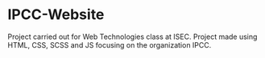 # IPCC-Website
Project carried out for Web Technologies class at ISEC. Project made using HTML, CSS, SCSS and JS focusing on the organization IPCC.
